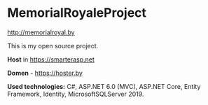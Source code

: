 # MemorialRoyaleProject
http://memorialroyal.by

This is my open source project.

**Host** in https://smarterasp.net

**Domen** - https://hoster.by

**Used technologies:** C#, ASP.NET 6.0 (MVC), ASP.NET Core, Entity Framework, Identity, MicrosoftSQLServer 2019.
